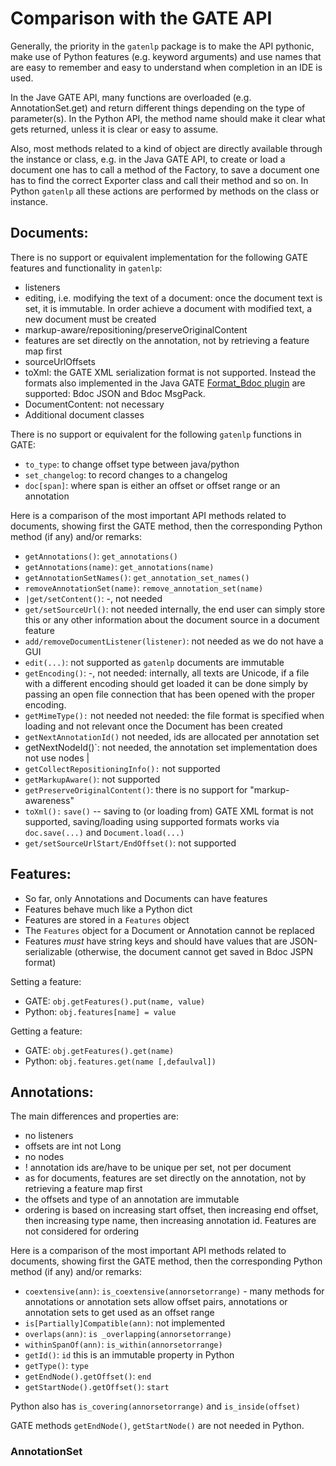 # Comparison with the GATE API

Generally, the priority in the `gatenlp` package is to make the API
pythonic, make use of Python features (e.g. keyword arguments) and use
names that are easy to remember and easy to understand when completion in
an IDE is used.

In the Jave GATE API, many functions are overloaded (e.g. AnnotationSet.get) and
return different things depending on the type of parameter(s). In the Python
API, the method name should make it clear what gets returned, unless it is
clear or easy to assume.

Also, most methods related to a kind of object are directly available through
the instance or class, e.g. in the Java GATE API, to create or load a document one has
to call a method of the Factory, to save a document one has to find the
correct Exporter class and call their method and so on. In Python `gatenlp`
all these actions are performed by methods on the class or instance.

## Documents:

There is no support or equivalent implementation for the
following GATE features and functionality in `gatenlp`:
* listeners
* editing, i.e. modifying the text of a document: once the document text is set, it is immutable. In order achieve a document with modified text, a new document must be created
* markup-aware/repositioning/preserveOriginalContent
* features are set directly on the annotation, not by retrieving a feature map first
* sourceUrlOffsets
* toXml: the GATE XML serialization format is not supported. Instead the formats
  also implemented in the Java GATE [Format_Bdoc plugin](https://github.com/GateNLP/gateplugin-Format_Bdoc)
  are supported: Bdoc JSON and Bdoc MsgPack.
* DocumentContent: not necessary
* Additional document classes

There is no support or equivalent for the following `gatenlp` functions in GATE:
* `to_type`: to change offset type between java/python
* `set_changelog`: to record changes to a changelog
* `doc[span]`: where span is either an offset or offset range or an annotation

Here is a comparison of the most important API methods related to documents, showing first the GATE method, then the corresponding Python method (if any) and/or remarks:

* `getAnnotations()`: `get_annotations()`
* `getAnnotations(name)`: `get_annotations(name)`
* `getAnnotationSetNames()`: `get_annotation_set_names()`
* `removeAnnotationSet(name)`: `remove_annotation_set(name)`
* `|get/setContent()`:  -, not needed
* `get/setSourceUrl()`:  not needed internally, the end user can simply store this or any other  information about the document source in a document feature
* `add/removeDocumentListener(listener)`:  not needed as we do not have a GUI 
* `edit(...)`: not supported as `gatenlp` documents are immutable 
* `getEncoding()`: -, not needed: internally, all texts are Unicode, if a file with a different encoding should get loaded it can be done simply by passing an open file connection  that has been opened with the proper encoding. 
* `getMimeType():`  not needed not needed: the file format is specified when loading and not relevant once the Document has been created 
* `getNextAnnotationId()` not needed, ids are allocated per annotation set 
* getNextNodeId()`: not needed, the annotation set implementation does not use nodes |
* `getCollectRepositioningInfo():` not supported 
* `getMarkupAware()`: not supported
* `getPreserveOriginalContent()`: there is no support for "markup-awareness" 
* `toXml():`  `save()` -- saving to (or loading from) GATE XML format is not supported, saving/loading  using supported formats works via `doc.save(...)` and `Document.load(...)` 
* `get/setSourceUrlStart/EndOffset()`: not supported


## Features:

* So far, only Annotations and Documents can have features
* Features behave much like a Python dict
* Features are stored in a `Features` object
* The `Features` object for a Document or Annotation cannot be replaced
* Features *must* have string keys and should have values that are JSON-serializable
  (otherwise, the document cannot get saved in Bdoc JSPN format)

Setting a feature:
* GATE: `obj.getFeatures().put(name, value)`
* Python: `obj.features[name] = value`

Getting a feature:
* GATE: `obj.getFeatures().get(name)`
* Python: `obj.features.get(name [,defaulval])`

## Annotations:

The main differences and properties are:
* no listeners
* offsets are int not Long
* no nodes
* ! annotation ids are/have to be unique per set, not per document
* as for documents, features are set directly on the annotation, not by retrieving a feature map first
* the offsets and type of an annotation are immutable
* ordering is based on increasing start offset, then increasing end offset, then increasing type name, then increasing annotation id. Features are not considered for ordering

Here is a comparison of the most important API methods related to documents, showing first the GATE method, then the corresponding Python method (if any) and/or remarks:

* `coextensive(ann)`: `is_coextensive(annorsetorrange)` - many methods for annotations or annotation sets allow offset pairs, annotations or annotation sets to get used as an offset range
* `is[Partially]Compatible(ann)`: not implemented
* `overlaps(ann)`: `is _overlapping(annorsetorrange)`
* `withinSpanOf(ann)`: `is_within(annorsetorrange)`
* `getId()`: `id` this is an immutable property in Python
* `getType()`: `type`
* `getEndNode().getOffset()`: `end`
* `getStartNode().getOffset()`: `start`

Python also has `is_covering(annorsetorrange)` and `is_inside(offset)` 

GATE methods `getEndNode()`, `getStartNode()` are not needed in Python. 

### AnnotationSet

